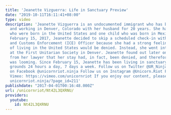 ```yaml
---
title: 'Jeanette Vizguerra: Life in Sanctuary Preview'
date: "2019-10-11T16:11:41+08:00"
type: video
description: 'Jeanette Vizguerra is an undocumented immigrant who has been living
  and working in Denver, Colorado with her husband for 20 years. She has three children
  who were born in the United States and one child who was born in Mexico. On Wednesday,
  February 15, 2017, Jeanette decided to skip a scheduled check-in with her Immigration
  and Customs Enforcement (ICE) Officer because she had a strong feeling her stay
  of living in the United States would be denied. Instead, she went into sanctuary
  at the First Unitarian Society in Denver. Jeanette found out later on that Wednesday
  from her lawyer that her stay had, in fact, been denied, and therefore her deportation
  was looming. Since February 15, Jeanette has been living in sanctuary on the church
  grounds 24 hours a day, 7 days a week. Follow us on Twitter @UR_Ninja Follow us
  on Facebook @unicornriot.ninja Follow us on Instagram @Unicorn.Riot Follow us on
  Vimeo: https://vimeo.com/unicornriot If you enjoy our content, please consider donating:
  unicornriot.ninja/?page_id=211'
publishdate: "2017-04-01T00:16:48.000Z"
url: /unicornriot/Nt42L3QXRNU/
providers:
  youtube:
    id: Nt42L3QXRNU
---
```

